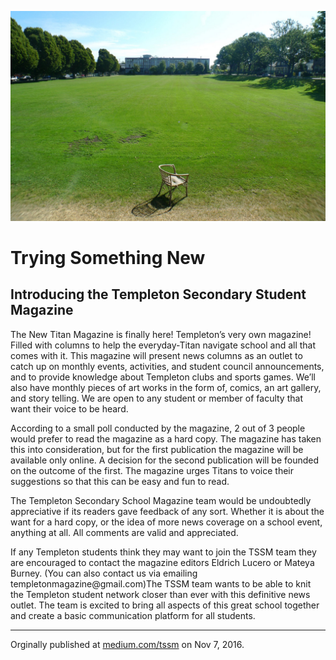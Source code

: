 
![](assets/templeton-from-backfield.jpg)

# Trying Something New
## Introducing the Templeton Secondary Student Magazine
<div class="col2">

<p><span id="firstBold">The New Titan Magazine</span> is finally here! Templeton’s very own magazine! Filled with columns to help the everyday-Titan navigate school and all that comes with it. This magazine will present news columns as an outlet to catch up on monthly events, activities, and student council announcements, and to provide knowledge about Templeton clubs and sports games. We’ll also have monthly pieces of art works in the form of, comics, an art gallery, and story telling. We are open to any student or member of faculty that want their voice to be heard.
</p>
<p>
According to a small poll conducted by the magazine, 2 out of 3 people would prefer to read the magazine as a hard copy. The magazine has taken this into consideration, but for the first publication the magazine will be available only online. A decision for the second publication will be founded on the outcome of the first. The magazine urges Titans to voice their suggestions so that this can be easy and fun to read. 
</p>
<p>
The Templeton Secondary School Magazine team would be undoubtedly appreciative if its readers gave feedback of any sort. Whether it is about the want for a hard copy, or the idea of more news coverage on a school event, anything at all. All comments are valid and appreciated. 
</p>
<p>
If any Templeton students think they may want to join the TSSM team they are encouraged to contact the magazine editors Eldrich Lucero or Mateya Burney. (You can also contact us via emailing templetonmagazine@gmail.com)The TSSM team wants to be able to knit the Templeton student network closer than ever with this definitive news outlet. The team is excited to bring all aspects of this great school together and create a basic communication platform for all students.
</p>
</div>

___

Orginally published at [medium.com/tssm](https://medium.com/tssm/trying-something-new-bcaa02437dfc#.wj2wxjqqg) on Nov 7, 2016.
